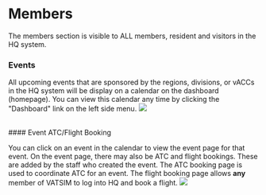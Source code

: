 # Members
The members section is visible to ALL members, resident and visitors in the HQ system.

### Events

All upcoming events that are sponsored by the regions, divisions, or vACCs in the HQ system will be display on a calendar on the dashboard (homepage). You can view this calendar any time by clicking the "Dashboard" link on the left side menu.
![](https://hq.vatme.net/hqfaq/images/calendar.png)


<br/>
#### Event ATC/Flight Booking

You can click on an event in the calendar to view the event page for that event. On the event page, there may also be ATC and flight bookings. These are added by the staff who created the event. The ATC booking page is used to coordinate ATC for an event. The flight booking page allows **any** member of VATSIM to log into HQ and book a flight.
![](https://hq.vatme.net/hqfaq/images/calendar2.png)

<br/>


